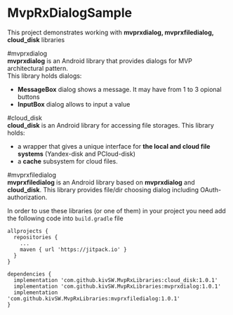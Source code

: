 # MvpRxDialogSample
This project demonstrates working with <b>mvprxdialog, mvprxfiledialog, cloud_disk</b> libraries

#mvprxdialog
  <br><b>mvprxdialog</b> is an Android library that provides dialogs for MVP architectural pattern.
  <br> This library holds dialogs:
   <ul>
      <li><b>MessageBox</b> dialog shows a message. It may have from 1 to 3 opional buttons</li>
      <li><b>InputBox</b> dialog allows to input a value</li>
   </ul>
   
#cloud_disk
   <br><b>cloud_disk</b>  is an Android library for accessing file storages. This library holds:
   <ul>
      <li>a wrapper that gives a unique interface for <b>the local and cloud file systems</b> (Yandex-disk and PCloud-disk)</li>
      <li>a <b>cache</b> subsystem for cloud files.</li>
   </ul>
   
#mvprxfiledialog
     <br><b>mvprxfiledialog</b> is an Android library based on <b>mvprxdialog</b> and <b>cloud_disk</b>. 
   This library provides file/dir choosing dialog including OAuth-authorization.
   
   In order to use these libraries (or one of them) in your project you need add the following code into `build.gradle` file
```   
allprojects {
  repositories {
    ...
    maven { url 'https://jitpack.io' }
  }
}
```
   
```
dependencies {
  implementation 'com.github.kivSW.MvpRxLibraries:cloud_disk:1.0.1'
  implementation 'com.github.kivSW.MvpRxLibraries:mvprxdialog:1.0.1'
  implementation 'com.github.kivSW.MvpRxLibraries:mvprxfiledialog:1.0.1'
}
 ```


